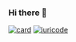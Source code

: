 ### Hi there 👋
[![card](https://github-readme-stats.vercel.app/api?username=kayua&theme=default&show_icons=true&count_private=true)](https://github.com/kayua)
[![iuricode](https://github-readme-stats.vercel.app/api/top-langs/?username=kayua&hide=html&exclude_repo=Regenerating_Datasets_With_NN_NOMS22&langs_count=5&layout=compact=true&theme=default&count_private=true)](https://github.com/kayua)
